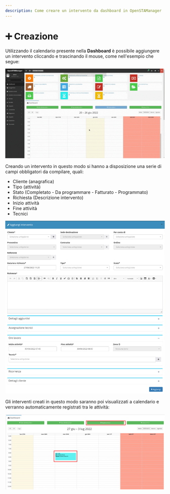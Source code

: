 ```yaml
---
description: Come creare un intervento da dashboard in OpenSTAManager
---
```


# ➕ Creazione

Utilizzando il calendario presente nella **Dashboard** è possibile aggiungere un intervento cliccando e trascinando il mouse, come nell'esempio che segue:

![](<../../../.gitbook/assets/Progetto senza titolo.gif>)

Creando un intervento in questo modo si hanno a disposizione una serie di campi obbligatori da compilare, quali:

* Cliente (anagrafica)
* Tipo (attività)
* Stato (Completato - Da programmare - Fatturato - Programmato)
* Richiesta (Descrizione intervento)
* Inizio attività
* Fine attività
* Tecnici

![](<../../../.gitbook/assets/Senzanome (5).png>)

Gli interventi creati in questo modo saranno poi visualizzati a calendario e verranno automaticamente registrati tra le attività:

![](<../../../.gitbook/assets/immagine (197).png>)
